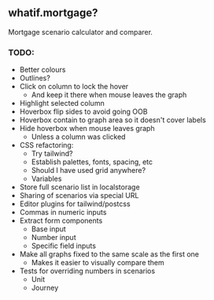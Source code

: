 ## whatif.mortgage?

Mortgage scenario calculator and comparer.

### TODO:

- Better colours
- Outlines?
- Click on column to lock the hover
  - And keep it there when mouse leaves the graph
- Highlight selected column
- Hoverbox flip sides to avoid going OOB
- Hoverbox contain to graph area so it doesn't cover labels
- Hide hoverbox when mouse leaves graph
  - Unless a column was clicked
- CSS refactoring:
  - Try tailwind?
  - Establish palettes, fonts, spacing, etc
  - Should I have used grid anywhere?
  - Variables
- Store full scenario list in localstorage
- Sharing of scenarios via special URL
- Editor plugins for tailwind/postcss
- Commas in numeric inputs
- Extract form components
  - Base input
  - Number input
  - Specific field inputs
- Make all graphs fixed to the same scale as the first one
  - Makes it easier to visually compare them
- Tests for overriding numbers in scenarios
  - Unit
  - Journey

